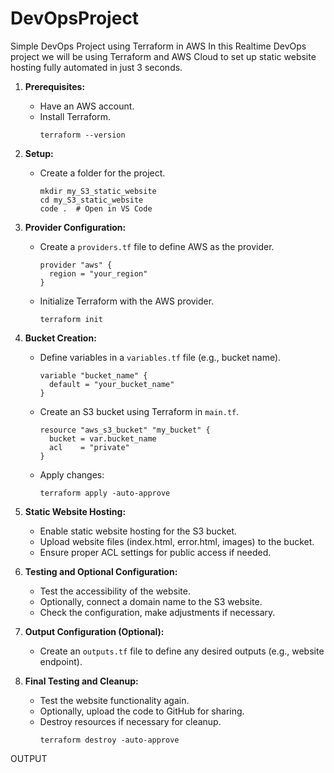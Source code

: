 # DevOpsProject
Simple DevOps Project using Terraform in AWS
In this Realtime DevOps project we will be using Terraform and AWS Cloud to set up static website hosting fully automated in just 3 seconds.

1. **Prerequisites:**
   - Have an AWS account.
   - Install Terraform.
     ```
     terraform --version
     ```

2. **Setup:**
   - Create a folder for the project.
     ```
     mkdir my_S3_static_website
     cd my_S3_static_website
     code .  # Open in VS Code
     ```

3. **Provider Configuration:**
   - Create a `providers.tf` file to define AWS as the provider.
     ```
     provider "aws" {
       region = "your_region"
     }
     ```
   - Initialize Terraform with the AWS provider.
     ```
     terraform init
     ```

4. **Bucket Creation:**
   - Define variables in a `variables.tf` file (e.g., bucket name).
     ```
     variable "bucket_name" {
       default = "your_bucket_name"
     }
     ```
   - Create an S3 bucket using Terraform in `main.tf`.
     ```hcl
     resource "aws_s3_bucket" "my_bucket" {
       bucket = var.bucket_name
       acl    = "private"
     }
     ```
   - Apply changes:
     ```
     terraform apply -auto-approve
     ```

5. **Static Website Hosting:**
   - Enable static website hosting for the S3 bucket.
   - Upload website files (index.html, error.html, images) to the bucket.
   - Ensure proper ACL settings for public access if needed.

6. **Testing and Optional Configuration:**
   - Test the accessibility of the website.
   - Optionally, connect a domain name to the S3 website.
   - Check the configuration, make adjustments if necessary.

7. **Output Configuration (Optional):**
   - Create an `outputs.tf` file to define any desired outputs (e.g., website endpoint).

8. **Final Testing and Cleanup:**
   - Test the website functionality again.
   - Optionally, upload the code to GitHub for sharing.
   - Destroy resources if necessary for cleanup.
     ```
     terraform destroy -auto-approve
     ```

OUTPUT

